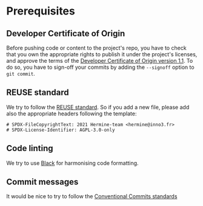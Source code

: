 <!---  
SPDX-FileCopyrightText: 2022 Hermine team <hermine@inno3.fr> 
SPDX-License-Identifier: CC-BY-4.0
-->


# Prerequisites

## Developer Certificate of Origin

Before pushing code or content to the project's repo, you have to check that you own the appropriate rights to publish it under the project's licenses, and approve the terms of the [Developer Certificate of Origin version 1.1](https://developercertificate.org/). To do so, you have to sign-off your commits by adding the `--signoff` option to `git commit`.

## REUSE standard

We try to follow the [REUSE standard](https://reuse.software/). So if you add a new file, please add also the appropriate headers following the template:

```
# SPDX-FileCopyrightText: 2021 Hermine-team <hermine@inno3.fr>
# SPDX-License-Identifier: AGPL-3.0-only 
```

## Code linting

We try to use [Black](https://pypi.org/project/black/) for harmonising code formatting.

## Commit messages

It would be nice to try to follow the [Conventional Commits standards](https://www.conventionalcommits.org/en/v1.0.0/)

